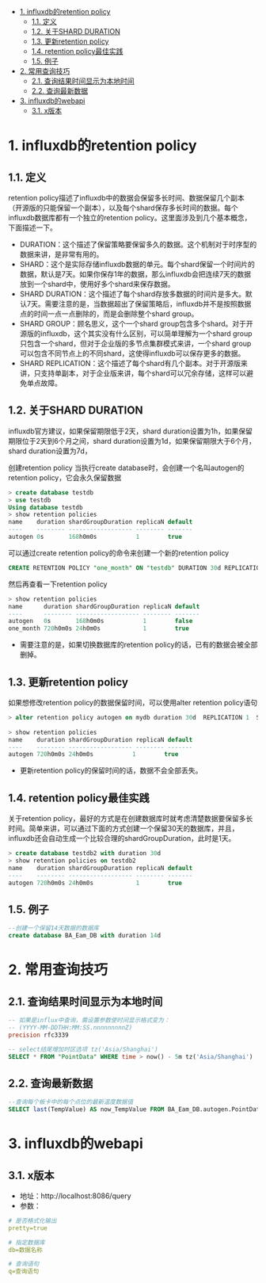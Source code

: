 <!-- TOC -->

- [1. influxdb的retention policy](#1-influxdb的retention-policy)
    - [1.1. 定义](#11-定义)
    - [1.2. 关于SHARD DURATION](#12-关于shard-duration)
    - [1.3. 更新retention policy](#13-更新retention-policy)
    - [1.4. retention policy最佳实践](#14-retention-policy最佳实践)
    - [1.5. 例子](#15-例子)
- [2. 常用查询技巧](#2-常用查询技巧)
    - [2.1. 查询结果时间显示为本地时间](#21-查询结果时间显示为本地时间)
    - [2.2. 查询最新数据](#22-查询最新数据)
- [3. influxdb的webapi](#3-influxdb的webapi)
    - [3.1. x版本](#31-x版本)

<!-- /TOC -->

# 1. influxdb的retention policy
## 1.1. 定义
retention policy描述了influxdb中的数据会保留多长时间、数据保留几个副本（开源版的只能保留一个副本），以及每个shard保存多长时间的数据。每个influxdb数据库都有一个独立的retention policy。这里面涉及到几个基本概念，下面描述一下。

* DURATION：这个描述了保留策略要保留多久的数据。这个机制对于时序型的数据来讲，是非常有用的。
* SHARD：这个是实际存储influxdb数据的单元。每个shard保留一个时间片的数据，默认是7天。如果你保存1年的数据，那么influxdb会把连续7天的数据放到一个shard中，使用好多个shard来保存数据。
* SHARD DURATION：这个描述了每个shard存放多数据的时间片是多大。默认7天。需要注意的是，当数据超出了保留策略后，influxdb并不是按照数据点的时间一点一点删除的，而是会删除整个shard group。
* SHARD GROUP：顾名思义，这个一个shard group包含多个shard。对于开源版的influxdb，这个其实没有什么区别，可以简单理解为一个shard group只包含一个shard，但对于企业版的多节点集群模式来讲，一个shard group可以包含不同节点上的不同shard，这使得influxdb可以保存更多的数据。
* SHARD REPLICATION：这个描述了每个shard有几个副本。对于开源版来讲，只支持单副本，对于企业版来讲，每个shard可以冗余存储，这样可以避免单点故障。

## 1.2. 关于SHARD DURATION

influxdb官方建议，如果保留期限低于2天，shard duration设置为1h，如果保留期限位于2天到6个月之间，shard duration设置为1d，如果保留期限大于6个月，shard duration设置为7d，

创建retention policy
当执行create database时，会创建一个名叫autogen的retention policy，它会永久保留数据

```sql
> create database testdb
> use testdb
Using database testdb
> show retention policies
name    duration shardGroupDuration replicaN default
----    -------- ------------------ -------- -------
autogen 0s       168h0m0s           1        true
```

可以通过create retention policy的命令来创建一个新的retention policy

```sql
CREATE RETENTION POLICY "one_month" ON "testdb" DURATION 30d REPLICATION 1 DEFAULT
```

然后再查看一下retention policy

```sql
> show retention policies
name      duration shardGroupDuration replicaN default
----      -------- ------------------ -------- -------
autogen   0s       168h0m0s           1        false
one_month 720h0m0s 24h0m0s            1        true
```

* 需要注意的是，如果切换数据库的retention policy的话，已有的数据会被全部删掉。

## 1.3. 更新retention policy

如果想修改retention policy的数据保留时间，可以使用alter retention policy语句

```sql
> alter retention policy autogen on mydb duration 30d  REPLICATION 1  SHARD DURATION 1d default
 
> show retention policies
name    duration shardGroupDuration replicaN default
----    -------- ------------------ -------- -------
autogen 720h0m0s 24h0m0s           1        true
```

* 更新retention policy的保留时间的话，数据不会全部丢失。

## 1.4. retention policy最佳实践

关于retention policy，最好的方式是在创建数据库时就考虑清楚数据要保留多长时间。简单来讲，可以通过下面的方式创建一个保留30天的数据库，并且，influxdb还会自动生成一个比较合理的shardGroupDuration，此时是1天。

```sql
> create database testdb2 with duration 30d
> show retention policies on testdb2
name    duration shardGroupDuration replicaN default
----    -------- ------------------ -------- -------
autogen 720h0m0s 24h0m0s            1        true
```

## 1.5. 例子

```sql
--创建一个保留14天数据的数据库
create database BA_Eam_DB with duration 14d
```
# 2. 常用查询技巧

## 2.1. 查询结果时间显示为本地时间

```sql
-- 如果是influx中查询，需设置参数使时间显示格式变为：
-- (YYYY-MM-DDTHH:MM:SS.nnnnnnnnnZ)
precision rfc3339

-- select结尾增加时区选项 tz('Asia/Shanghai')
SELECT * FROM "PointData" WHERE time > now() - 5m tz('Asia/Shanghai')
```

## 2.2. 查询最新数据

```sql
--查询每个板卡中的每个点位的最新温度数据值
SELECT last(TempValue) AS now_TempValue FROM BA_Eam_DB.autogen.PointData WHERE (CardID='A001' OR CardID='A002') GROUP BY CardID,PointID tz('Asia/Shanghai') 
```

# 3. influxdb的webapi

## 3.1. x版本

* 地址：http://localhost:8086/query
* 参数：

```yaml
# 是否格式化输出
pretty=true

# 指定数据库
db=数据名称

# 查询语句
q=查询语句
```
